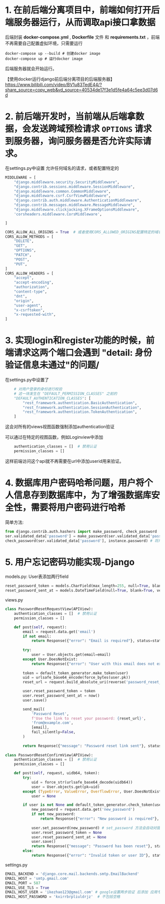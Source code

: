 # 1. 在前后端分离项目中，前端如何打开后端服务器运行，从而调取api接口拿数据

后端封装 **docker-compose.yml** ,  **Dockerfile** 文件 和 **requirements.txt** ，前端不再需要自己配置虚拟环境，只需要运行

```shell
docker-compose up --build # 创建docker image
docker-compose up # 运行docker image
```

后端服务器就会开始运行。

【使用docker运行django前后端分离项目的后端服务器】 https://www.bilibili.com/video/BV1u83TedE44/?share_source=copy_web&vd_source=40534de17f3e1d5fe4a64c5ee3d07d6d

# 2. 前后端开发时，当前端从后端拿数据，会发送跨域预检请求  `OPTIONS` 请求到服务器，询问服务器是否允许实际请求。

在settings.py中设置 允许任何域名的请求，或者配置特定的

```python
MIDDLEWARE = [
    "django.middleware.security.SecurityMiddleware",
    "django.contrib.sessions.middleware.SessionMiddleware",
    "django.middleware.common.CommonMiddleware",
    "django.middleware.csrf.CsrfViewMiddleware",
    "django.contrib.auth.middleware.AuthenticationMiddleware",
    "django.contrib.messages.middleware.MessageMiddleware",
    "django.middleware.clickjacking.XFrameOptionsMiddleware",
    'corsheaders.middleware.CorsMiddleware',

]

CORS_ALLOW_ALL_ORIGINS = True  # 或者使用CORS_ALLOWED_ORIGINS配置特定的域名
CORS_ALLOW_METHODS = [
    "DELETE",
    "GET",
    "OPTIONS",
    "PATCH",
    "POST",
    "PUT",
]
CORS_ALLOW_HEADERS = [
    "accept",
    "accept-encoding",
    "authorization",
    "content-type",
    "dnt",
    "origin",
    "user-agent",
    "x-csrftoken",
    "x-requested-with",
]
```

# 3. 实现login和register功能的时候，前端请求这两个端口会遇到 "detail: 身份验证信息未通过"的问题/

在settings.py中设置了

```python
    # 对用户登录的身份进行校验
    # 这一块发生在 "DEFAULT_PERMISSION_CLASSES" 之前的
    "DEFAULT_AUTHENTICATION_CLASSES": [
        "rest_framework.authentication.BasicAuthentication",
        "rest_framework.authentication.SessionAuthentication",
        "rest_framework.authentication.TokenAuthentication",
    ]
```

这会对所有的views视图函数强制添加authentication验证

可以通过在特定的视图函数，例如Loginview中添加

```python
    authentication_classes = []  # 禁用认证
    permission_classes = []
```

这样前端访问这个api就不再需要在url中添加userid用来验证。

# 4. 数据库用户密码哈希问题，用户将个人信息存到数据库中，为了增强数据库安全性，需要将用户密码进行哈希

简单方法: 

```python
from django.contrib.auth.hashers import make_password, check_password
ser.validated_data['password'] = make_password(ser.validated_data['password']) # 将密码哈希
check_password(ser.validated_data['password'], instance.password) # 将用户输入的正常密码与哈希值进行比较
```



# 5. 用户忘记密码功能实现-Django

models.py: User表添加两行field

```python
reset_password_token = models.CharField(max_length=255, null=True, blank=True, verbose_name='Reset Password Token')
reset_password_sent_at = models.DateTimeField(null=True, blank=True, verbose_name='Reset Password Sent At')
```

views.py

```python
class PasswordResetRequestView(APIView):
    authentication_classes = []  # 禁用认证
    permission_classes = []

    def post(self, request):
        email = request.data.get('email')
        if not email:
            return Response({"error": "Email is required"}, status=status.HTTP_400_BAD_REQUEST)
        
        try:
            user = User.objects.get(email=email)
        except User.DoesNotExist:
            return Response({"error": "User with this email does not exist"}, status=status.HTTP_404_NOT_FOUND)
        
        token = default_token_generator.make_token(user)
        uid = urlsafe_base64_encode(force_bytes(user.pk))
        reset_url = request.build_absolute_uri(reverse('password_reset_confirm', args=[uid, token]))

        user.reset_password_token = token
        user.reset_password_sent_at = now()
        user.save()

        send_mail(
            'Password Reset',
            f'Use the link to reset your password: {reset_url}',
            'from@example.com',
            [email],
            fail_silently=False,
        )
        
        return Response({"message": "Password reset link sent"}, status=status.HTTP_200_OK)
    
class PasswordResetConfirmView(APIView):
    authentication_classes = []  # 禁用认证
    permission_classes = []

    def post(self, request, uidb64, token):
        try:
            uid = force_str(urlsafe_base64_decode(uidb64))
            user = User.objects.get(pk=uid)
        except (TypeError, ValueError, OverflowError, User.DoesNotExist):
            user = None

        if user is not None and default_token_generator.check_token(user, token):
            new_password = request.data.get('new_password')
            if not new_password:
                return Response({"error": "New password is required"}, status=status.HTTP_400_BAD_REQUEST)
            
            user.set_password(new_password) # set_password 方法会自动对提供的密码进行哈希处理并存储哈希值
            user.reset_password_token = None
            user.reset_password_sent_at = None
            user.save()
            return Response({"message": "Password has been reset"}, status=status.HTTP_200_OK)
        else:
            return Response({"error": "Invalid token or user ID"}, status=status.HTTP_400_BAD_REQUEST)
```

settings.py

```python
EMAIL_BACKEND = 'django.core.mail.backends.smtp.EmailBackend'
EMAIL_HOST = 'smtp.gmail.com'
EMAIL_PORT = 587
EMAIL_USE_TLS = True
EMAIL_HOST_USER = 'ikezhao123@gmail.com' # google设置两步验证 后添加 应用专用密码
EMAIL_HOST_PASSWORD = 'kxirrbrpliuldrjz'  # 不包括空格
```

